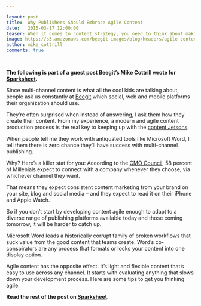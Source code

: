 ```yaml
---

layout: post
title:  Why Publishers Should Embrace Agile Content 
date:   2015-03-17 12:00:00
teaser: When it comes to content strategy, you need to think about making it flexible and reusable 
image: https://s3.amazonaws.com/beegit-images/blog/headers/agile-content-sparksheet.jpg
author: mike_cottrill
comments: true

---
```

**The following is part of a guest post Beegit’s Mike Cottrill wrote for [Sparksheet](http://sparksheet.com/why-publishers-should-embrace-agile-content/).** 

Since multi-channel content is what all the cool kids are talking about, people ask us constantly at [Beegit](https://beegit.com) which social, web and mobile platforms their organization should use.

They’re often surprised when instead of answering, I ask them how they create their content. From my experience, a modern and agile content production process is the real key to keeping up with the [content Jetsons](http://www.wired.com/2014/01/keeping-jetsons/).

When people tell me they work with antiquated tools like Microsoft Word, I tell them there is zero chance they’ll have success with multi-channel publishing.

Why? Here’s a killer stat for you: According to the [CMO Council](http://www.cmocouncil.org/facts-stats-categories.php?view=all&category=direct-marketing), 58 percent of Millenials expect to connect with a company whenever they choose, via whichever channel they want.

That means they expect consistent content marketing from your brand on your site, blog and social media – and they expect to read it on their iPhone and Apple Watch.

So if you don’t start by developing content agile enough to adapt to a diverse range of publishing platforms available today and those coming tomorrow, it will be harder to catch up.

Microsoft Word leads a historically corrupt family of broken workflows that suck value from the good content that teams create. Word’s co-conspirators are any process that formats or locks your content into one display option.

Agile content has the opposite effect. It’s light and flexible content that’s easy to use across any channel. It starts with evaluating anything that slows down your development process. Here are some tips to get you thinking agile.

**Read the rest of the post on [Sparksheet](http://sparksheet.com/why-publishers-should-embrace-agile-content/).**
